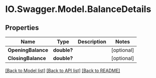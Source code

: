 # IO.Swagger.Model.BalanceDetails
## Properties

Name | Type | Description | Notes
------------ | ------------- | ------------- | -------------
**OpeningBalance** | **double?** |  | [optional] 
**ClosingBalance** | **double?** |  | [optional] 

[[Back to Model list]](../README.md#documentation-for-models) [[Back to API list]](../README.md#documentation-for-api-endpoints) [[Back to README]](../README.md)

